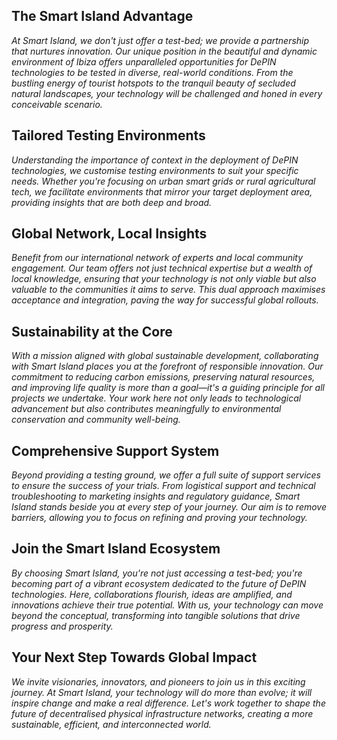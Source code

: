 The Smart Island Advantage
---
*At Smart Island, we don't just offer a test-bed; we provide a partnership that nurtures innovation. Our unique position in the beautiful and dynamic environment of Ibiza offers unparalleled opportunities for DePIN technologies to be tested in diverse, real-world conditions. From the bustling energy of tourist hotspots to the tranquil beauty of secluded natural landscapes, your technology will be challenged and honed in every conceivable scenario.*

Tailored Testing Environments
---
*Understanding the importance of context in the deployment of DePIN technologies, we customise testing environments to suit your specific needs. Whether you're focusing on urban smart grids or rural agricultural tech, we facilitate environments that mirror your target deployment area, providing insights that are both deep and broad.*

Global Network, Local Insights
---
*Benefit from our international network of experts and local community engagement. Our team offers not just technical expertise but a wealth of local knowledge, ensuring that your technology is not only viable but also valuable to the communities it aims to serve. This dual approach maximises acceptance and integration, paving the way for successful global rollouts.*

Sustainability at the Core
---
*With a mission aligned with global sustainable development, collaborating with Smart Island places you at the forefront of responsible innovation. Our commitment to reducing carbon emissions, preserving natural resources, and improving life quality is more than a goal—it's a guiding principle for all projects we undertake. Your work here not only leads to technological advancement but also contributes meaningfully to environmental conservation and community well-being.*

Comprehensive Support System
---
*Beyond providing a testing ground, we offer a full suite of support services to ensure the success of your trials. From logistical support and technical troubleshooting to marketing insights and regulatory guidance, Smart Island stands beside you at every step of your journey. Our aim is to remove barriers, allowing you to focus on refining and proving your technology.*

Join the Smart Island Ecosystem
---
*By choosing Smart Island, you're not just accessing a test-bed; you're becoming part of a vibrant ecosystem dedicated to the future of DePIN technologies. Here, collaborations flourish, ideas are amplified, and innovations achieve their true potential. With us, your technology can move beyond the conceptual, transforming into tangible solutions that drive progress and prosperity.*

Your Next Step Towards Global Impact
---
*We invite visionaries, innovators, and pioneers to join us in this exciting journey. At Smart Island, your technology will do more than evolve; it will inspire change and make a real difference. Let's work together to shape the future of decentralised physical infrastructure networks, creating a more sustainable, efficient, and interconnected world.*

